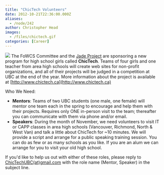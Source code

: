 ```yaml
---
title: "ChicTech Volunteers"
date: 2012-10-21T22:36:00.000Z
aliases:
  - /node/242
author: Christopher Head
images:
  - /files/chictech.gif
categories: [Career]
---
```


[![](/files/chictech.gif)](http://www.chictech.ca)
The FoWCS Committee and the [Jade Project](http://www.jadeproject.ca/) are sponsoring a new program for high school girls called **ChicTech**. Teams of four girls and one teacher from area high schools will create web sites for non-profit organizations, and all of their projects will be judged in a competition at UBC at the end of the year. More information about the project is available at [http://www.chictech.ca](http://www.chictech.ca)

Who We Need:

*   **Mentors**: Teams of two UBC students (one male, one female) will mentor one team each in the spring to encourage and help them with their projects. Requires only ONE in-person visit to the team; thereafter you can communicate with them via phone and/or email.
*   **Speakers**: During the month of November, we need volunteers to visit IT or CAPP classes in area high schools (Vancouver, Richmond, North & West Van) and talk a little about ChicTech for ~10 minutes. We will provide a script and arrange for a public speaking training session. You can do as few or as many schools as you like. If you are an alum we can arrange for you to visit your old high school.

If you'd like to help us out with either of these roles, please reply to [ChicTechUBC(at)gmail.com](/cdn-cgi/l/email-protection#2c4f44454f58494f44594e4f6c4b414d4540024f4341) with the role name (Mentor, Speaker) in the subject line.
